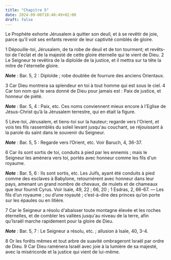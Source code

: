 ```yaml
---
title: "Chapitre 5"
date: 2024-09-06T18:40:49+02:00
draft: false
---
```



Le Prophète exhorte Jérusalem à quitter son deuil, et à se revêtir de joie, parce qu’il voit ses enfants revenir de leur captivité comblés de gloire.


1 Dépouille-toi, Jérusalem, de ta robe de deuil et de ton tourment; et revêts-toi de l'éclat et de la majesté de cette gloire éternelle qui te vient de Dieu. 2 Le Seigneur te revêtira de la diploïde de la justice, et il mettra sur ta tête la mitre de l'éternelle gloire.

***Note*** :  Bar. 5, 2 : Diploïde ; robe doublée de fourrure des anciens Orientaux.


3 Car Dieu montrera sa splendeur en toi à tout homme qui est sous le ciel. 4 Car ton nom qui te sera donné de Dieu pour jamais est : Paix de justice, et honneur de piété.

***Note*** :  Bar. 5, 4 : Paix, etc. Ces noms conviennent mieux encore à l’Eglise de Jésus-Christ qu’à la Jérusalem terrestre, qui en était la figure.

5 Lève-toi, Jérusalem, et tiens-toi sur la hauteur; regarde vers l'Orient, et vois tes fils rassemblés du soleil levant jusqu'au couchant, se réjouissant à la parole du saint dans le souvenir du Seigneur.

***Note*** :  Bar. 5, 5 : Regarde vers l’Orient, etc. Voir Baruch, 4, 36-37.


6 Car ils sont sortis de toi, conduits à pied par les ennemis ; mais le Seigneur les amènera vers toi, portés avec honneur comme les fils d'un royaume.

***Note*** :  Bar. 5, 6 : Ils sont sortis, etc. Les Juifs, ayant été conduits à pied comme des esclaves à Babylone, retournèrent avec honneur dans leur pays, amenant un grand nombre de chevaux, de mulets et de chameaux que leur fournit Cyrus. Voir Isaïe, 49, 22 ; 66, 20 ; 1 Esdras, 2, 66-67. ― Les fils d’un royaume ; ou d’une royauté ; c’est-à-dire des princes qu’on porte sur les épaules ou en litière.

7 Car le Seigneur a résolu d'abaisser toute montagne élevée et les roches éternelles, et de combler les vallées jusqu'au niveau de la terre, afin qu'Israël marche rapidement pour la gloire de Dieu.

***Note*** :  Bar. 5, 7 : Le Seigneur a résolu, etc. ; allusion à Isaïe, 40, 3-4.

8 Or les forêts mêmes et tout arbre de suavité ombrageront Israël par ordre de Dieu. 9 Car Dieu ramènera Israël avec joie à la lumière de sa majesté, avec la miséricorde et la justice qui vient de lui-même.

